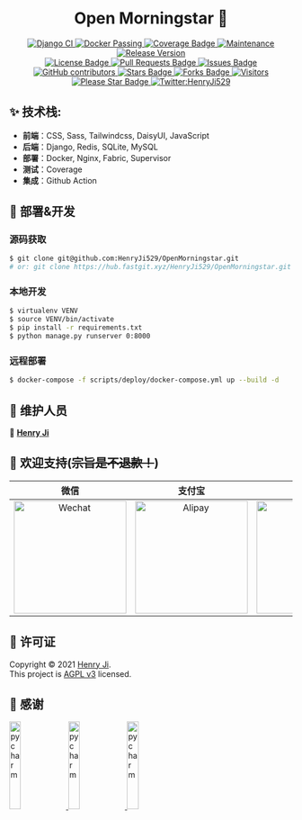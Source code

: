 <div align="center">
	<h1>Open Morningstar 👋</h1>
	<a href="https://github.com/HenryJi529/OpenMorningstar/actions/workflows/django.yml">
		<img src="https://github.com/HenryJi529/OpenMorningstar/actions/workflows/django.yml/badge.svg"
			alt="Django CI" />
	</a>
	<a href="https://github.com/HenryJi529/OpenMorningstar/blob/main/scripts/deploy/docker-compose.yml">
		<img src="https://img.shields.io/badge/docker-passing-brightgreen"
			alt="Docker Passing" />
	</a>
	<a href="https://coverage.morningstar369.com/">
		<img src="https://img.shields.io/badge/coverage-click-brightgreen"
			alt="Coverage Badge" />
	</a>
	<a href="https://github.com/HenryJi529/OpenMorningstar/graphs/commit-activity">
		<img src="https://img.shields.io/badge/Maintained%3F-yes-green.svg"
			alt="Maintenance" />
	</a>
	<a href="https://github.com/HenryJi529/OpenMorningstar/releases">
		<img src="https://img.shields.io/github/v/tag/HenryJi529/OpenMorningstar"
			alt="Release Version" />
	</a>
	<br>
	<a href="https://github.com/HenryJi529/OpenMorningstar/blob/main/LICENSE">
		<img src="https://img.shields.io/badge/License-AGPLv3-yellow.svg"
			alt="License Badge" />
	</a>
	<a href="https://github.com/HenryJi529/OpenMorningstar/pulls">
		<img src="https://img.shields.io/github/issues-pr/HenryJi529/OpenMorningstar" alt="Pull Requests Badge"/>
	</a>
	<a href="https://github.com/HenryJi529/OpenMorningstar/issues">
		<img src="https://img.shields.io/github/issues/HenryJi529/OpenMorningstar" alt="Issues Badge"/>
	</a>
	<a href="https://github.com/HenryJi529/OpenMorningstar/graphs/contributors">
		<img alt="GitHub contributors" src="https://img.shields.io/github/contributors/HenryJi529/OpenMorningstar?color=2b9348">
	</a>
	<a href="https://github.com/HenryJi529/OpenMorningstar/stargazers">
		<img src="https://img.shields.io/github/stars/HenryJi529/OpenMorningstar" alt="Stars Badge"/>
	</a>
	<a href="https://github.com/HenryJi529/OpenMorningstar/network/members">
		<img src="https://img.shields.io/github/forks/HenryJi529/OpenMorningstar" alt="Forks Badge"/>
	</a>
	<a href="#">
		<img src="https://visitor-badge.laobi.icu/badge?page_id=HenryJi529.OpenMorningstar"
			alt="Visitors" />
	</a>
	<a href="https://github.com/HenryJi529/OpenMorningstar/stargazers">
		<img src="https://img.shields.io/static/v1?label=%F0%9F%8C%9F&message=If%20Useful&style=style=flat&color=BC4E99" alt="Please Star Badge"/>
	</a>
	<a href="https://twitter.com/HenryJi529">
		<img src="https://img.shields.io/twitter/follow/HenryJi529.svg?style=social"
			alt="Twitter:HenryJi529" />
	</a>
</div>

## ✨ 技术栈:

- **前端**：CSS, Sass, Tailwindcss, DaisyUI, JavaScript
- **后端**：Django, Redis, SQLite, MySQL
- **部署**：Docker, Nginx, Fabric, Supervisor
- **测试**：Coverage
- **集成**：Github Action

## 🚀 部署&开发

### 源码获取

```bash
$ git clone git@github.com:HenryJi529/OpenMorningstar.git
# or: git clone https://hub.fastgit.xyz/HenryJi529/OpenMorningstar.git
```

### 本地开发

```bash
$ virtualenv VENV
$ source VENV/bin/activate
$ pip install -r requirements.txt
$ python manage.py runserver 0:8000
```

### 远程部署

```bash
$ docker-compose -f scripts/deploy/docker-compose.yml up --build -d
```

## 🤝 维护人员

👤 **[Henry Ji](https://github.com/HenryJi529)**

## 🙈 欢迎支持(~~宗旨是不退款！~~)

|    微信    |    支付宝    |    小荷包    |
| :-------: | :-------: | :-------: |
| <img src="https://cdn.jsdelivr.net/gh/HenryJi529/OpenMorningstar@main/Morningstar/static/base/img/微信收款码.png" alt="Wechat" width="200"> | <img src="https://cdn.jsdelivr.net/gh/HenryJi529/OpenMorningstar@main/Morningstar/static/base/img/支付宝收款码.png" alt="Alipay" width="200"> | <img src="https://cdn.jsdelivr.net/gh/HenryJi529/OpenMorningstar@main/Morningstar/static/base/img/小荷包收款码.png" alt="PiggyBank" width="200"> |

## 📝 许可证

Copyright © 2021 [Henry Ji](https://github.com/HenryJi529).<br/>
This project is [AGPL v3](https://raw.githubusercontent.com/HenryJi529/OpenMorningstar/main/LICENSE) licensed.

## 🙏 感谢
<a href="https://www.freecodecamp.org/">
	<img width="20%"
		src="https://cdn.jsdelivr.net/gh/fizzed/font-mfizz@master/src/svg/freecodecamp.svg"
		alt="pycharm">
</a>
<a href="https://www.jetbrains.com/">
	<img width="20%"
		src="https://cdn.jsdelivr.net/gh/HenryJi529/OpenMorningstar@main/Morningstar/static/base/img/pycharm.svg"
		alt="pycharm">
</a>
<a href="https://cloud.google.com/">
	<img width="20%"
		src="https://www.vectorlogo.zone/logos/google_cloud/google_cloud-icon.svg"
		alt="pycharm">
</a>

